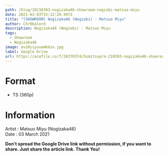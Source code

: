 ```yaml
---
path: /blog/20210303-nogizaka46-showroom-nogiobi-matsuo-miyu
date: 2021-03-03T15:12:20.997Z
title: "[SHOWROOM] Nogizaka46 (Nogiobi) - Matsuo Miyu"
author: Chr0balord
description: Nogizaka46 (Nogiobi) - Matsuo Miyu
tags:
  - Showroom
  - Nogizaka46
image: evi0icyuuamkbzx.jpg
label: Google Drive
url: https://acefile.co/f/38378374/himitsupro-210303-nogizaka46-showroom-nogiobi-matsuo-miyu-ts
---
```

# Format

* TS (360p)

# Information

Artist : Matsuo Miyu (Nogizaka46) \
Date : 03 March 2021

**Don't spread the Google Drive link without permission, if you want to share. Just share the article link. Thank You!**